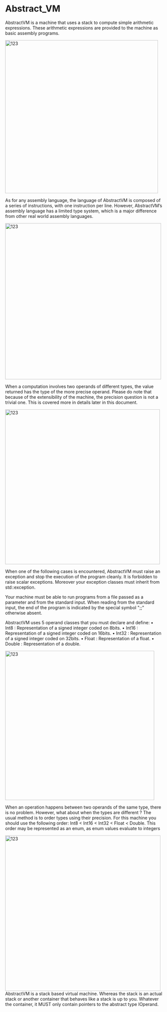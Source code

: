 # Abstract_VM

   AbstractVM is a machine that uses a stack to compute simple arithmetic expressions.
These arithmetic expressions are provided to the machine as basic assembly programs.

<img width="490" alt="123" src="https://user-images.githubusercontent.com/26527567/45699478-ae50d900-bb72-11e8-88f9-ea0ab64263ec.png">

As for any assembly language, the language of AbstractVM is composed of a series of
instructions, with one instruction per line. However, AbstractVM’s assembly language
has a limited type system, which is a major difference from other real world assembly
languages.

<img width="500" alt="123" src="https://user-images.githubusercontent.com/26527567/45699535-d2141f00-bb72-11e8-9966-66dc70b8722f.png">

   When a computation involves two operands of different types, the value returned has
the type of the more precise operand. Please do note that because of the extensibility of
the machine, the precision question is not a trivial one. This is covered more in details
later in this document.

<img width="496" alt="123" src="https://user-images.githubusercontent.com/26527567/45699628-0ee01600-bb73-11e8-91dd-86c575b2e4e9.png">

   When one of the following cases is encountered, AbstractVM must raise an exception
and stop the execution of the program cleanly. It is forbidden to raise scalar exceptions.
Moreover your exception classes must inherit from std::exception.

   Your machine must be able to run programs from a file passed as a parameter and from
the standard input. When reading from the standard input, the end of the program is
indicated by the special symbol ";;" otherwise absent.

  AbstractVM uses 5 operand classes that you must declare and define:
• Int8 : Representation of a signed integer coded on 8bits.
• Int16 : Representation of a signed integer coded on 16bits.
• Int32 : Representation of a signed integer coded on 32bits.
• Float : Representation of a float.
• Double : Representation of a double.

<img width="478" alt="123" src="https://user-images.githubusercontent.com/26527567/45699688-39ca6a00-bb73-11e8-8853-f67d576ab740.png">

   When an operation happens between two operands of the same type, there is no problem.
However, what about when the types are different ? The usual method is to order types
using their precision. For this machine you should use the following order: Int8 < Int16
< Int32 < Float < Double. This order may be represented as an enum, as enum values
evaluate to integers

<img width="498" alt="123" src="https://user-images.githubusercontent.com/26527567/45699764-7007e980-bb73-11e8-8a79-b93a98346911.png">
   AbstractVM is a stack based virtual machine. Whereas the stack is an actual stack or
another container that behaves like a stack is up to you. Whatever the container, it MUST
only contain pointers to the abstract type IOperand.
